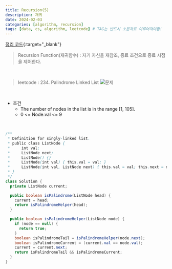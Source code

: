 ```yaml
---
title: Recursion(5)
description: 재귀
date: 2024-02-03
categories: [algorithm, recursion]
tags: [data, cs, algorithm, leetcode] # TAG는 반드시 소문자로 이루어져야함!
---
```


[정리 코드](https://github.com/AngryPig123/datasutructure/tree/recursion-leetcode){:target="\_blank"}

> Recursion Function(재귀함수) : 자기 자신을 재참조, 종료 조건으로 종료 시점을 제어한다. <br>

<br>

> leetcode : 234. Palindrome Linked List
![문제](https://github.com/AngryPig123/angrypig123.github.io/assets/86225268/08bef245-a3c6-424a-8e9f-ef461c98e1be "231번 문제")

<br>

- 조건
  - The number of nodes in the list is in the range [1, 105].
  - 0 <= Node.val <= 9

<br>

```java
/**
 * Definition for singly-linked list.
 * public class ListNode {
 *     int val;
 *     ListNode next;
 *     ListNode() {}
 *     ListNode(int val) { this.val = val; }
 *     ListNode(int val, ListNode next) { this.val = val; this.next = next; }
 * }
 */
class Solution {
  private ListNode current;

  public boolean isPalindrome(ListNode head) {
    current = head;
    return isPalindromeHelper(head);
  }

  public boolean isPalindromeHelper(ListNode node) {
    if (node == null) {
      return true;
    }
    boolean isPalindromeTail = isPalindromeHelper(node.next);
    boolean isPalindromeCurrent = (current.val == node.val);
    current = current.next;
    return isPalindromeTail && isPalindromeCurrent;
  }
}
```
